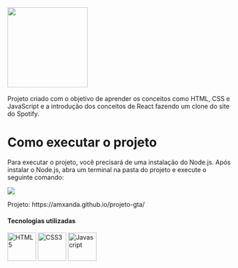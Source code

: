 <img width="180px" alt="" title="" src="https://upload.wikimedia.org/wikipedia/commons/thumb/2/26/Spotify_logo_with_text.svg/800px-Spotify_logo_with_text.svg.png">
<img alt="" title="" src="https://www.mundosmart.pt/wp-content/uploads/2024/02/Mundo-Smart-Spotify-bate-recorde-de-utilizadores-e-dispara-em-bolsa-602-milhoes-utilizadores-mundo-smart-1.jpg">

<p>
  Projeto criado com o objetivo de aprender os conceitos como HTML, CSS e JavaScript e a introdução dos conceitos de React fazendo um clone do site do Spotify.
</p>

# Como executar o projeto
Para executar o projeto, você precisará de uma instalação do Node.js. Após instalar o Node.js, abra um terminal na pasta do projeto e execute o seguinte comando:


<p align="">
  <img loading="lazy" src="http://img.shields.io/static/v1?label=STATUS&message=Finalizado&color=GREEN&style=for-the-badge"/>
</p>
Projeto: https://amxanda.github.io/projeto-gta/

<h4 align="left">Tecnologias utilizadas</h3>
<p align="left">
  <img width="64px" alt="HTML5" title="HTML5" src="https://cdn.jsdelivr.net/gh/devicons/devicon/icons/html5/html5-plain.svg" />
  <img width="64px" alt="CSS3" title="CSS3" src="https://cdn.jsdelivr.net/gh/devicons/devicon/icons/css3/css3-original.svg" />
  <img width="64px" alt="Javascript" title="Javascript" src="https://cdn.jsdelivr.net/gh/devicons/devicon/icons/javascript/javascript-original.svg" />
</p>
